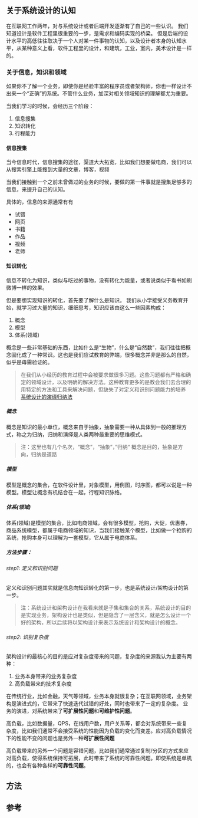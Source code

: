 
## 关于系统设计的认知

在互联网工作两年，对与系统设计或者后端开发逐渐有了自己的一些认识。
我们知道设计是软件工程里很重要的一步，是需求和编码实现的桥梁。
但是后端的设计水平的高低往往取决于一个人对某一件事物的认知，以及设计者本身的认知水平，从某种意义上看，软件工程里的设计，和建筑，工业，室内，美术设计是一样的。

### 关于信息，知识和领域
如果你不了解一个业务，即使你是经验丰富的程序员或者架构师，你也一样设计不出来一个“正确”的系统。不管什么业务，加深对相关领域知识的理解都尤为重要。

当我们学习的时候，会经历三个阶段：
1. 信息搜集
2. 知识转化
3. 行程能力

#### 信息搜集

当今信息时代，信息搜集的途径，渠道大大拓宽，比如我们想要做电商，我们可以从搜索引擎上能搜到大量的文章，博客，视频

当我们接触到一个之前未曾做过的业务的时候，要做的第一件事就是搜集足够多的信息，来提升自己的认知。

具体的，信息的来源通常有有
- 试错
- 网页
- 书籍
- 作品
- 视频
- 老师

#### 知识转化
信息不转化为知识，类似与吃过的事物，没有转化为能量，或者说类似于看书如刷微博一样的效果。

但是要想实现知识的转化，首先要了解什么是知识。
我们从小学接受义务教育开始，就学习过大量的知识，细细思考，知识应该由这么一些因素构成：
1. 概念
2. 模型
3. 体系(领域)

概念是一些非常基础的东西，比如什么是“生物”，什么是“自然数”，我们往往把概念固化成了一种常识。这也是我们应试教育的弊端，很多概念并非是那么的自然，似乎是毋需验证的。

> 在我们从小经历的教育过程中会被要求做很多习题。这些习题都有严格和确定的领域设计，以及明确的解决方法。这种教育更多的是教会我们去合理的用特定的方法和工具来解决问题，但缺失了对定义和识别问题能力的培养
> [系统设计的演绎归纳法](https://mp.weixin.qq.com/s?__biz=MzU3NDY5NTA2Ng==&mid=2247483673&idx=1&sn=c67b1f617c97243b755e6dd7e1544bb6&chksm=fd2f32ecca58bbfaa14da4b0db31e0fa0e3358cc7f6c7fe7706aee74d9adc6ba851dd2fb3a8f&scene=21#wechat_redirect)

##### 概念
概念是知识的最小单位，概念来自于抽象，抽象需要一种从具体到一般的推理方式，称之为归纳，归纳和演绎是人类两种最重要的思维模式。
> 注：这里也有几个名次，“概念”，“抽象”，”归纳“
> 概念是目的，抽象是方向，归纳是道路

##### 模型
模型是概念的集合，在软件设计里，对象模型，用例图，时序图，都可以说是一种模型。模型让概念有机结合在一起，行程知识脉络。

##### 体系(领域)
体系(领域)是模型的集合，比如电商领域，会有很多模型，抢购，大促，优惠券，商品系统模型，都属于电商领域的知识，当我们接触某个模型，比如做一个抢购的系统，抢购本身可以理解为一套模型，它从属于电商体系。

##### 方法步骤：

###### step1: 定义和识别问题

定义和识别问题其实就是信息向知识转化的第一步，也是系统设计/架构设计的第一步。
> 注：系统设计和架构设计在我看来就是子集和集合的关系，系统设计的目的是实现业务，架构设计也是类似，但是隐含了一层含义，就是怎么设计一个好的架构，所以后续将以架构设计来表示系统设计和架构设计的概念。

###### step2: 识别复杂度

架构设计的最核心的目的是应对复杂度带来的问题，复杂度的来源我认为主要有两种：
1. 业务本身带来的业务复杂度
2. 高负载带来的技术复杂度

在传统行业，比如金融，天气等领域，业务本身就很复杂；在互联网领域，业务架构是演进式的，它带来了快速迭代试错的好处，同时也带来了一定的复杂度。
业务的演进，对系统带来了**可扩展性问题**和**可维护性问题**。

高负载，比如数据量，QPS，在线用户数，用户关系等，都会对系统带来一些复杂度，比如我们通常不会接受系统的性能因为负载的变化而变差。应对高负载情况下的性能不变的问题也是另外一种**可扩展性问题**

高负载带来的另外一个问题是容错问题，比如我们通常通过复制/分区的方式来应对高负载，使得系统保持可拓展，此时带来了系统的可靠性问题。即使系统是单机的，也会有各种各样的**可靠性问题**。




## 方法

## 参考